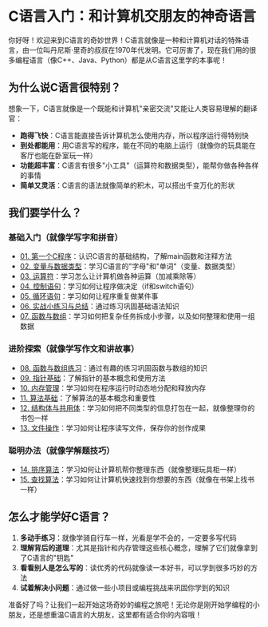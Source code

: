 # C语言入门：和计算机交朋友的神奇语言

你好呀！欢迎来到C语言的奇妙世界！C语言就像是一种和计算机对话的特殊语言，由一位叫丹尼斯·里奇的叔叔在1970年代发明。它可厉害了，现在我们用的很多编程语言（像C++、Java、Python）都是从C语言这里学的本事呢！

## 为什么说C语言很特别？

想象一下，C语言就像是一个既能和计算机"亲密交流"又能让人类容易理解的翻译官：

- **跑得飞快**：C语言能直接告诉计算机怎么使用内存，所以程序运行得特别快
- **到处都能用**：用C语言写的程序，能在不同的电脑上运行（就像你的玩具能在客厅也能在卧室玩一样）
- **功能超丰富**：C语言有很多"小工具"（运算符和数据类型），能帮你做各种各样的事情
- **简单又灵活**：C语言的语法就像简单的积木，可以搭出千变万化的形状

## 我们要学什么？

### 基础入门（就像学写字和拼音）
- [01. 第一个C程序](01-first-program.md)：认识C语言的基础结构，了解main函数和注释方法
- [02. 变量与数据类型](02-variables-data-types.md)：学习C语言的"字母"和"单词"（变量、数据类型）
- [03. 运算符](03-operators.md)：学习怎么让计算机做各种运算（加减乘除等）
- [04. 控制语句](04-control-statements.md)：学习如何让程序做决定（if和switch语句）
- [05. 循环语句](05-loops.md)：学习如何让程序重复做某件事
- [06. 实战小练习与总结](06-practice-summary.md)：通过练习巩固基础语法知识
- [07. 函数与数组](07-functions-arrays.md)：学习如何把复杂任务拆成小步骤，以及如何整理和使用一组数据

### 进阶探索（就像学写作文和讲故事）
- [08. 函数与数组练习](08-practice-functions-arrays.md)：通过有趣的练习巩固函数与数组的知识
- [09. 指针基础](09-pointers-basics.md)：了解指针的基本概念和使用方法
- [10. 内存管理](10-memory-management.md)：学习如何在程序运行时动态地分配和释放内存
- [11. 算法基础](11-algorithm-basics.md)：了解算法的基本概念和重要性
- [12. 结构体与共用体](12-structs-unions.md)：学习如何把不同类型的信息打包在一起，就像整理你的书包一样
- [13. 文件操作](13-file-io.md)：学习如何让程序读写文件，保存你的创作成果

### 聪明办法（就像学解题技巧）
- [14. 排序算法](14-sorting-algorithms.md)：学习如何让计算机帮你整理东西（就像整理玩具柜一样）
- [15. 查找算法](15-searching-algorithms.md)：学习如何让计算机快速找到你想要的东西（就像在书架上找书一样）

## 怎么才能学好C语言？

1. **多动手练习**：就像学骑自行车一样，光看是学不会的，一定要多写代码
2. **理解背后的道理**：尤其是指针和内存管理这些核心概念，理解了它们就像拿到了C语言的"钥匙"
3. **看看别人是怎么写的**：读优秀的代码就像读一本好书，可以学到很多巧妙的方法
4. **试着解决小问题**：通过做一些小项目或编程挑战来巩固你学到的知识

准备好了吗？让我们一起开始这场奇妙的编程之旅吧！无论你是刚开始学编程的小朋友，还是想重温C语言的大朋友，这里都有适合你的内容哦！